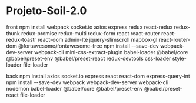 # Projeto-Soil-2.0

front
npm install webpack socket.io axios express redux react-redux redux-thunk redux-promise redux-multi redux-form react react-router react-redux-toastr react-dom admin-lte jquery-slimscroll mapbox-gl react-router-dom  @fortawesome/fontawesome-free
npm install --save-dev webpack-dev-server webpack-cli mini-css-extract-plugin babel-loader @babel/core @babel/preset-env @babel/preset-react redux-devtools css-loader style-loader file-loader

back
npm install axios socket.io express react react-dom express-query-int
npm install --save-dev webpack webpack-dev-server webpack-cli nodemon babel-loader @babel/core @babel/preset-env @babel/preset-react file-loader

